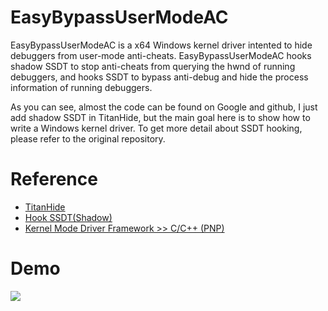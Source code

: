 # EasyBypassUserModeAC
EasyBypassUserModeAC is a x64 Windows kernel driver intented to hide debuggers from user-mode anti-cheats. EasyBypassUserModeAC hooks shadow SSDT to stop anti-cheats from querying the hwnd of running debuggers, and hooks SSDT to bypass anti-debug and hide the process information of running debuggers.

As you can see, almost the code can be found on Google and github, I just add shadow SSDT in TitanHide, but the main goal here is to show how to write a Windows kernel driver. To get more detail about SSDT hooking, please refer to the original repository.

# Reference
* [TitanHide](https://github.com/mrexodia/TitanHide)
* [Hook SSDT(Shadow)](https://m0uk4.gitbook.io/notebooks/mouka/windowsinternal/ssdt-hook)
* [Kernel Mode Driver Framework >> C/C++ (PNP)](https://steward-fu.github.io/website/driver/kmdf/cpp_pnp_thread.htm)

# Demo
![](demo.gif)
